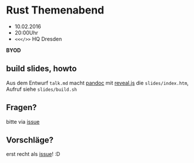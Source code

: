 # Rust Themenabend

* 10.02.2016
* 20:00Uhr
* `<<</>>` HQ Dresden

**BYOD**

## build slides, howto

Aus dem Entwurf `talk.md` macht [pandoc] mit [reveal.js] die `slides/index.htm`, Aufruf siehe `slides/build.sh`

## Fragen?

bitte via [issue]

## Vorschläge?

erst recht als [issue]! :D

[issue]: https://github.com/c3d2/ta-rust/issues
[pandoc]: http://pandoc.org/
[reveal.js]: http://lab.hakim.se/reveal-js/
